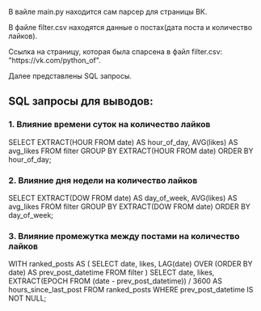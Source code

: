 <p> В вайле main.py находится сам парсер для страницы ВК.</p>
<p> В файле filter.csv находятся данные о постах(дата поста и количество лайков).</p>
<p> Cсылка на страницу,  которая была спарсена в файл filter.csv: "https://vk.com/python_of".</p>
<p> Далее представлены SQL запросы.</p>


<h2>SQL запросы для выводов:</h2>

<h3>1. Влияние времени суток на количество лайков</h3>

SELECT 
    EXTRACT(HOUR FROM date) AS hour_of_day, 
    AVG(likes) AS avg_likes
FROM 
    filter
GROUP BY 
    EXTRACT(HOUR FROM date)
ORDER BY 
    hour_of_day;

<h3>2. Влияние дня недели на количество лайков</h3>
   SELECT 
    EXTRACT(DOW FROM date) AS day_of_week, 
    AVG(likes) AS avg_likes
FROM 
    filter
GROUP BY 
    EXTRACT(DOW FROM date)
ORDER BY 
    day_of_week;

<h3> 3. Влияние промежутка между постами на количество лайков </h3>
   WITH ranked_posts AS (
    SELECT 
        date,
        likes,
        LAG(date) OVER (ORDER BY date) AS prev_post_datetime
    FROM 
        filter
)
SELECT 
    date,
    likes,
    EXTRACT(EPOCH FROM (date - prev_post_datetime)) / 3600 AS hours_since_last_post
FROM 
    ranked_posts
WHERE 
    prev_post_datetime IS NOT NULL;

